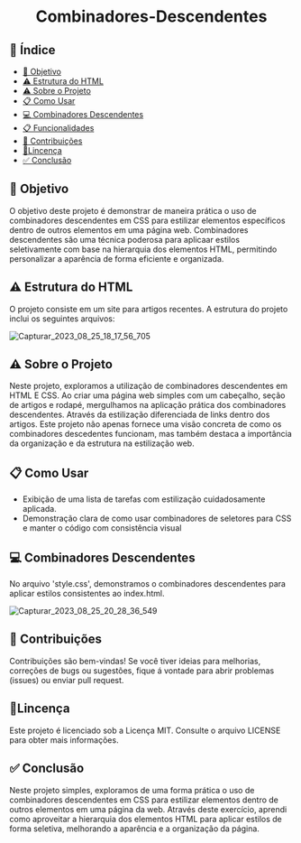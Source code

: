 <h1 align="center"> Combinadores-Descendentes </h1>

## 🔗 Índice
* [🎯 Objetivo](#-objetivo)
* [⚠️ Estrutura do HTML](#-Estrutura-do-HTML)
* [⚠️ Sobre o Projeto](#-Sobre-o-Projeto)
* [📋 Como Usar](#-Como-Usar)
* [💻 Combinadores Descendentes](#-Combinadores-Descendentes)
* [📋 Funcionalidades](#-Funcionalidades.)
* [📝 Contribuições](#-Contribuições)
* [📍Lincença](#-Lincença)
* [✅ Conclusão](#-conclusão)






## 🎯 Objetivo
O objetivo deste projeto é demonstrar de maneira prática o uso de combinadores descendentes em CSS para estilizar elementos específicos dentro de outros elementos em uma página web. Combinadores descendentes são uma técnica poderosa para aplicaar estilos seletivamente com base na hierarquia dos elementos HTML, permitindo personalizar a aparência de forma eficiente e organizada.









## ⚠️ Estrutura do HTML
O projeto consiste em um site para artigos recentes. A estrutura do projeto inclui os seguintes arquivos:


![Capturar_2023_08_25_18_17_56_705](https://github.com/andersoncode55/Combinador-Descendente./assets/61977421/9e98390b-a307-4115-96c0-881fbc0d7163)





## ⚠️ Sobre o Projeto
Neste projeto, exploramos a utilização de combinadores descendentes em HTML E CSS. Ao criar uma página web simples com um cabeçalho, seção de artigos e rodapé, mergulhamos na aplicação prática dos combinadores descendentes. Através da estilização diferenciada de links dentro dos artigos. Este projeto não apenas fornece uma visão concreta de como os combinadores descedentes funcionam, mas também destaca a importância da organização e da estrutura na estilização web.







## 📋 Como Usar
<ul>
  <li>Exibição de uma lista de tarefas com estilização cuidadosamente aplicada.</li>
  <li>Demonstração clara de como usar combinadores de seletores para CSS e manter o código com consistência visual</li>
</ul>






## 💻 Combinadores Descendentes
No arquivo 'style.css', demonstramos o combinadores descendentes para aplicar estilos consistentes ao index.html.

![Capturar_2023_08_25_20_28_36_549](https://github.com/andersoncode55/Combinador-Descendente./assets/61977421/ee1add32-411e-4128-bf1a-f84c23135664)







## 📝 Contribuições
Contribuições são bem-vindas! Se você tiver ideias para melhorias, correções de bugs ou sugestões, fique á vontade para abrir problemas (issues) ou enviar pull request.







## 📍Lincença
Este projeto é licenciado sob a Licença MIT. Consulte o arquivo LICENSE para obter mais informações.


## ✅ Conclusão
Neste projeto simples, exploramos de uma forma prática o uso de combinadores descendentes em CSS para estilizar elementos dentro de outros elementos em uma página da web. Através deste exercício, aprendi como aproveitar a hierarquia dos elementos HTML para aplicar estilos de forma seletiva, melhorando a aparência e a organização da página.
